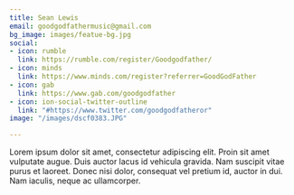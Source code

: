 ```yaml
---
title: Sean Lewis
email: goodgodfathermusic@gmail.com
bg_image: images/featue-bg.jpg
social:
- icon: rumble
  link: https://rumble.com/register/Goodgodfather/
- icon: minds
  link: https://www.minds.com/register?referrer=GoodGodFather
- icon: gab
  link: https://www.gab.com/goodgodfather
- icon: ion-social-twitter-outline
  link: "#https://www.twitter.com/goodgodfatheror"
image: "/images/dscf0383.JPG"

---
```

Lorem ipsum dolor sit amet, consectetur adipiscing elit. Proin sit amet vulputate augue. Duis auctor lacus id vehicula gravida. Nam suscipit vitae purus et laoreet.
Donec nisi dolor, consequat vel pretium id, auctor in dui. Nam iaculis, neque ac ullamcorper.